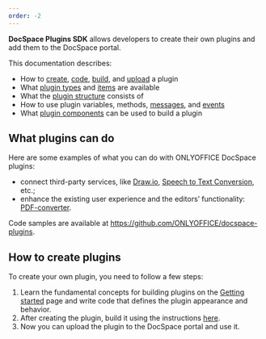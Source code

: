 ```yaml
---
order: -2
---
```


**DocSpace Plugins SDK** allows developers to create their own plugins and add them to the DocSpace portal.

This documentation describes:

- How to [create](../../Usage%20SDK/Creating%20Plugin%20Template/index.md), [code](../../Usage%20SDK/Coding%20Plugin/index.md), [build](../../Usage%20SDK/Building%20Plugin/index.md), and [upload](../../Usage%20SDK/Adding%20Plugin/index.md) a plugin
- What [plugin types](../../Usage%20SDK/Coding%20Plugin/Plugin%20Types/index.md) and [items](../../Usage%20SDK/Coding%20Plugin/Plugin%20Items/index.md) are available
- What the [plugin structure](../../Usage%20SDK/Plugin%20Structure/index.md) consists of
- How to use plugin variables, methods, [messages](../../Usage%20SDK/Coding%20Plugin/Plugin%20Message/index.md), and [events](../../Usage%20SDK/Coding%20Plugin/Events/index.md)
- What [plugin components](../../Usage%20SDK/Coding%20Plugin/Plugin%20Components/index.md) can be used to build a plugin

## What plugins can do

Here are some examples of what you can do with ONLYOFFICE DocSpace plugins:

- connect third-party services, like [Draw.io](https://github.com/ONLYOFFICE/docspace-plugins/tree/master/draw-io), [Speech to Text Conversion](https://github.com/ONLYOFFICE/docspace-plugins/tree/master/speech-to-text), etc.;
- enhance the existing user experience and the editors’ functionality: [PDF-converter](https://github.com/ONLYOFFICE/docspace-plugins/tree/master/pdf-converter).

Code samples are available at <https://github.com/ONLYOFFICE/docspace-plugins>.

## How to create plugins

To create your own plugin, you need to follow a few steps:

1. Learn the fundamental concepts for building plugins on the [Getting started](../Getting%20Started/index.md) page and write code that defines the plugin appearance and behavior.
2. After creating the plugin, build it using the instructions [here](../../Usage%20SDK/Building%20Plugin/index.md).
3. Now you can upload the plugin to the DocSpace portal and use it.
